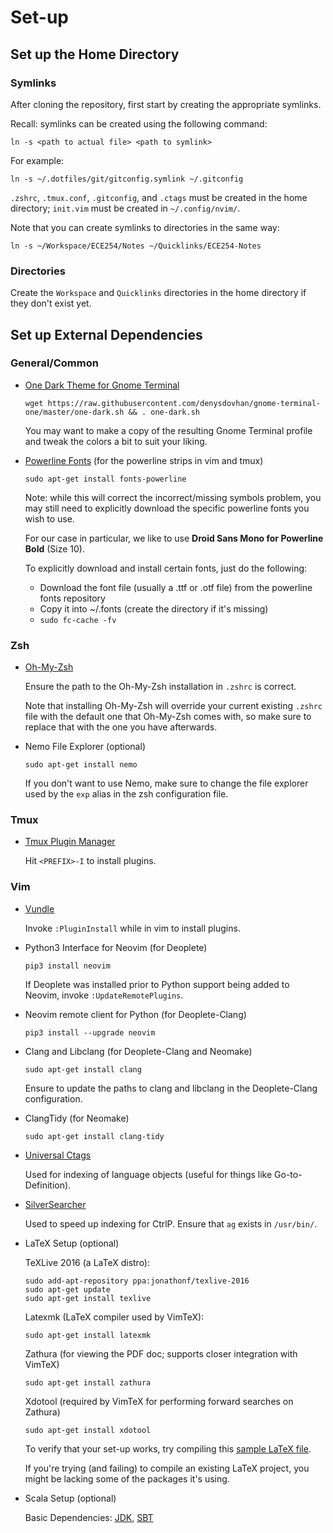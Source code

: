# Set-up

## Set up the Home Directory

### Symlinks

After cloning the repository, first start by creating the appropriate symlinks.

Recall: symlinks can be created using the following command:

```
ln -s <path to actual file> <path to symlink>
```

For example:

```
ln -s ~/.dotfiles/git/gitconfig.symlink ~/.gitconfig
```

`.zshrc`, `.tmux.conf`, `.gitconfig`, and `.ctags` must be created in the home directory; `init.vim` must be created in `~/.config/nvim/`.

Note that you can create symlinks to directories in the same way:

```
ln -s ~/Workspace/ECE254/Notes ~/Quicklinks/ECE254-Notes
```

### Directories

Create the `Workspace` and `Quicklinks` directories in the home directory if they don't exist yet.

## Set up External Dependencies

### General/Common

* [One Dark Theme for Gnome Terminal](https://github.com/denysdovhan/one-gnome-terminal)

   ```
   wget https://raw.githubusercontent.com/denysdovhan/gnome-terminal-one/master/one-dark.sh && . one-dark.sh
   ```

   You may want to make a copy of the resulting Gnome Terminal profile and tweak the colors a bit to suit your liking.

* [Powerline Fonts](https://github.com/powerline/fonts) (for the powerline strips in vim and tmux)

   ```
   sudo apt-get install fonts-powerline
   ```

   Note: while this will correct the incorrect/missing symbols problem, you may still need to explicitly download the specific powerline fonts you wish to use.

   For our case in particular, we like to use **Droid Sans Mono for Powerline Bold** (Size 10).

   To explicitly download and install certain fonts, just do the following:

   * Download the font file (usually a .ttf or .otf file) from the powerline fonts repository
   * Copy it into ~/.fonts (create the directory if it's missing)
   * `sudo fc-cache -fv`

   [//]: # "How to install fonts on Linux: https://www.blackmoreops.com/2014/07/31/install-fonts-on-linux/"

### Zsh

* [Oh-My-Zsh](https://github.com/robbyrussell/oh-my-zsh)

   Ensure the path to the Oh-My-Zsh installation in `.zshrc` is correct.

   Note that installing Oh-My-Zsh will override your current existing `.zshrc` file with the default one that Oh-My-Zsh comes with, so make sure to replace that with the one you have afterwards.

* Nemo File Explorer (optional)
   ```
   sudo apt-get install nemo
   ```

   If you don't want to use Nemo, make sure to change the file explorer used by the `exp` alias in the zsh configuration file.

### Tmux

* [Tmux Plugin Manager](https://github.com/tmux-plugins/tpm)

   Hit `<PREFIX>-I` to install plugins.

### Vim

* [Vundle](https://github.com/VundleVim/Vundle.vim)

   Invoke `:PluginInstall` while in vim to install plugins.

* Python3 Interface for Neovim (for Deoplete)

   ```
   pip3 install neovim
   ```

   If Deoplete was installed prior to Python support being added to Neovim, invoke `:UpdateRemotePlugins`.

* Neovim remote client for Python (for Deoplete-Clang)

   ```
   pip3 install --upgrade neovim
   ```

* Clang and Libclang (for Deoplete-Clang and Neomake)

   ```
   sudo apt-get install clang
   ```

   Ensure to update the paths to clang and libclang in the Deoplete-Clang configuration.

* ClangTidy (for Neomake)

   ```
   sudo apt-get install clang-tidy
   ```

* [Universal Ctags](https://askubuntu.com/questions/796408/installing-and-using-universal-ctags-instead-of-exuberant-ctags)

   Used for indexing of language objects (useful for things like Go-to-Definition).

* [SilverSearcher](https://github.com/ggreer/the_silver_searcher)

   Used to speed up indexing for CtrlP. Ensure that `ag` exists in `/usr/bin/`.

* LaTeX Setup (optional)

   [//]: # "Getting Started with LaTeX on Linux (the basics): https://stackoverflow.com/questions/1017055/get-started-with-latex-on-linux"

   [//]: # "Compile LaTeX doc manually on Linux: https://tex.stackexchange.com/questions/16884/compiling-a-latex-document-manually"

   TeXLive 2016 (a LaTeX distro):
   ```
   sudo add-apt-repository ppa:jonathonf/texlive-2016
   sudo apt-get update
   sudo apt-get install texlive
   ```

   Latexmk (LaTeX compiler used by VimTeX):
   ```
   sudo apt-get install latexmk
   ```

   Zathura (for viewing the PDF doc; supports closer integration with VimTeX)
   ```
   sudo apt-get install zathura
   ```

   Xdotool (required by VimTeX for performing forward searches on Zathura)
   ```
   sudo apt-get install xdotool
   ```

   To verify that your set-up works, try compiling this [sample LaTeX file](http://www.maths.tcd.ie/~dwilkins/LaTeXPrimer/TypicalInput.html).

   If you're trying (and failing) to compile an existing LaTeX project, you might be lacking some of the packages it's using.

* Scala Setup (optional)

   Basic Dependencies: [JDK](https://stackoverflow.com/questions/14788345/how-to-install-jdk-on-ubuntu-linux), [SBT](http://www.scala-sbt.org/release/docs/Installing-sbt-on-Linux.html)

